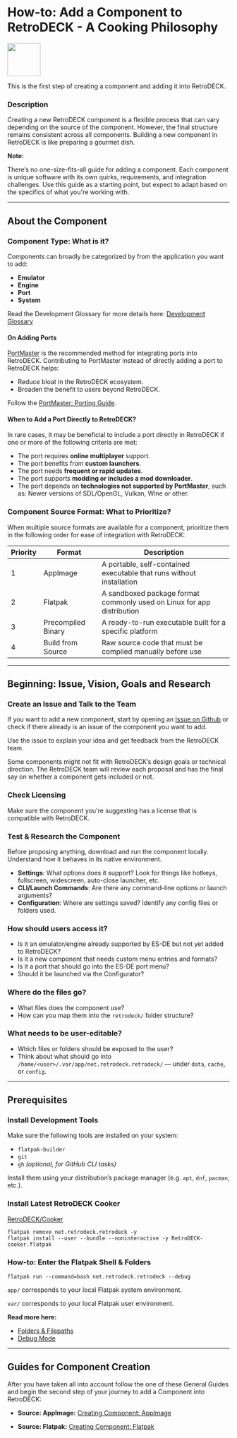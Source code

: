 # How-to: Add a Component to RetroDECK - A Cooking Philosophy

<img src="../../../../wiki_icons/retrodeck/icon-component.svg" width="75">

This is the first step of creating a component and adding it into RetroDECK.

### Description

Creating a new RetroDECK component is a flexible process that can vary depending on the source of the component. However, the final structure remains consistent across all components. Building a new component in RetroDECK is like preparing a gourmet dish.

**Note:**

There’s no one-size-fits-all guide for adding a component. Each component is unique software with its own quirks, requirements, and integration challenges. Use this guide as a starting point, but expect to adapt based on the specifics of what you're working with.

---

## About the Component

### Component Type: What is it?

Components can broadly be categorized by from the application you want to add:

- **Emulator**
- **Engine**
- **Port**
- **System**

Read the Development Glossary for more details here: [Development Glossary](../../general/development-glossary.md) 

#### On Adding Ports

[PortMaster](https://portmaster.games/) is the recommended method for integrating ports into RetroDECK. Contributing to PortMaster instead of directly adding a port to RetroDECK helps:

- Reduce bloat in the RetroDECK ecosystem.
- Broaden the benefit to users beyond RetroDECK.

Follow the [PortMaster: Porting Guide](https://portmaster.games/porting.html).

#### When to Add a Port Directly to RetroDECK?

In rare cases, it may be beneficial to include a port directly in RetroDECK if one or more of the following criteria are met:

- The port requires **online multiplayer** support.
- The port benefits from **custom launchers**.
- The port needs **frequent or rapid updates**.
- The port supports **modding or includes a mod downloader**.
- The port depends on **technologies not supported by PortMaster**, such as: Newer versions of SDL/OpenGL, Vulkan, Wine or other.


### Component Source Format: What to Prioritize?

When multiple source formats are available for a component, prioritize them in the following order for ease of integration with RetroDECK:


| Priority | Format              | Description                                                                 |
|----------|---------------------|-----------------------------------------------------------------------------|
| 1        | AppImage            | A portable, self-contained executable that runs without installation        |
| 2        | Flatpak             | A sandboxed package format commonly used on Linux for app distribution      |
| 3        | Precompiled Binary  | A ready-to-run executable built for a specific platform                     |
| 4        | Build from Source   | Raw source code that must be compiled manually before use                   |



---

## Beginning: Issue, Vision, Goals and Research

### Create an Issue and Talk to the Team

If you want to add a new component, start by opening an [Issue on Github](https://github.com/RetroDECK/RetroDECK/issues) or check if there already is an issue of the component you want to add. 

Use the issue to explain your idea and get feedback from the RetroDECK team.

Some components might not fit with RetroDECK’s design goals or technical direction. The RetroDECK team will review each proposal and has the final say on whether a component gets included or not.


### Check Licensing

Make sure the component you're suggesting has a license that is compatible with RetroDECK.


### Test & Research the Component

Before proposing anything, download and run the component locally. Understand how it behaves in its native environment.

- **Settings**: What options does it support? Look for things like hotkeys, fullscreen, widescreen, auto-close launcher, etc.
- **CLI/Launch Commands**: Are there any command-line options or launch arguments?
- **Configuration**: Where are settings saved? Identify any config files or folders used.


### How should users access it?

- Is it an emulator/engine already supported by ES-DE but not yet added to RetroDECK?
- Is it a new component that needs custom menu entries and formats?
- Is it a port that should go into the ES-DE port menu?
- Should it be launched via the Configurator?

### Where do the files go?

- What files does the component use?
- How can you map them into the `retrodeck/` folder structure?


### What needs to be user-editable?

- Which files or folders should be exposed to the user?
- Think about what should go into `/home/<user>/.var/app/net.retrodeck.retrodeck/` — under `data`, `cache`, or `config`.


---

## Prerequisites

### Install Development Tools 

Make sure the following tools are installed on your system:

- `flatpak-builder`
- `git`
- `gh` *(optional, for GitHub CLI tasks)*

Install them using your distribution’s package manager (e.g. `apt`, `dnf`, `pacman`, etc.).

### Install Latest RetroDECK Cooker

[RetroDECK/Cooker](https://github.com/RetroDECK/Cooker)

```
flatpak remove net.retrodeck.retrodeck -y
flatpak install --user --bundle --noninteractive -y RetroDECK-cooker.flatpak 
```

### How-to: Enter the Flatpak Shell & Folders

```
flatpak run --command=bash net.retrodeck.retrodeck --debug
```

`app/` corresponds to your local Flatpak system environment.

`var/` corresponds to your local Flatpak user environment.

**Read more here:** 

- [Folders & Filepaths](../../general/folders-filepaths.md)
- [Debug Mode](../../general/debug-mode.md)

---

##  Guides for Component Creation

After you have taken all into account follow the one of these General Guides and begin the second step of your journey to add a Component into RetroDECK:

- **Source: AppImage:** [Creating Component: AppImage](component-create-appimage.md)

- **Source: Flatpak:** [Creating Component: Flatpak](component-create-flatpak.md)
